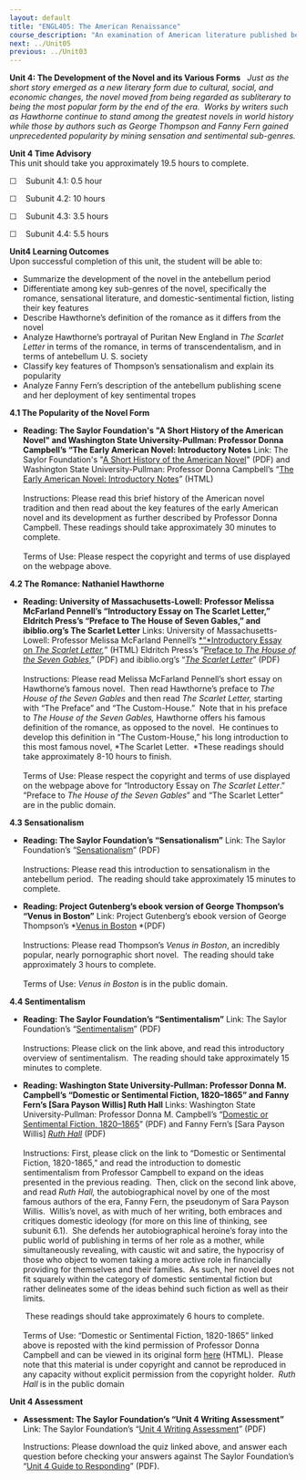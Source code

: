```yaml
---
layout: default
title: "ENGL405: The American Renaissance"
course_description: "An examination of American literature published between the 1830s and 1860s, focusing on the socio-cultural context that lead to the dramatic outburst of literary creativity in this era."
next: ../Unit05
previous: ../Unit03
---
```

**Unit 4: The Development of the Novel and its Various Forms** <span
id="4"></span> 
*Just as the short story emerged as a new literary form due to cultural,
social, and economic changes, the novel moved from being regarded as
subliterary to being the most popular form by the end of the era.  Works
by writers such as Hawthorne continue to stand among the greatest novels
in world history while those by authors such as George Thompson and
Fanny Fern gained unprecedented popularity by mining sensation and
sentimental sub-genres.*

**Unit 4 Time Advisory**  
This unit should take you approximately 19.5 hours to complete.  
  
 ☐    Subunit 4.1: 0.5 hour  
  
 ☐    Subunit 4.2: 10 hours  
  
 ☐    Subunit 4.3: 3.5 hours  
  
 ☐    Subunit 4.4: 5.5 hours

**Unit4 Learning Outcomes**  
Upon successful completion of this unit, the student will be able to:  
  
-   <span dir="LTR">Summarize the development of the novel in the
    antebellum period</span>
-   <span dir="LTR">Differentiate among key sub-genres of the novel,
    specifically the romance, sensational literature, and
    domestic-sentimental fiction, listing their key features</span>
-   <span dir="LTR">Describe Hawthorne’s definition of the romance as it
    differs from the novel</span>
-   <span dir="LTR">Analyze Hawthorne’s portrayal of Puritan New England
    in *The Scarlet Letter* in terms of the romance, in terms of
    transcendentalism, and in terms of antebellum U. S. society</span>
-   <span dir="LTR">Classify key features of Thompson’s sensationalism
    and explain its popularity</span>
-   Analyze Fanny Fern’s description of the antebellum publishing scene
    and her deployment of key sentimental tropes

**4.1 The Popularity of the Novel Form** <span id="4.1"></span> 
-   **Reading: The Saylor Foundation's "A Short History of the American
    Novel" and Washington State University-Pullman: Professor Donna
    Campbell’s “The Early American Novel: Introductory Notes**
    Link: The Saylor Foundation's "[A Short History of the American
    Novel](http://www.saylor.org/site/wp-content/uploads/2011/11/ENGL405-Subunit-4.1-A-Short-History-of-the-American-Novel-FINAL.pdf)"
    (PDF) and Washington State University-Pullman: Professor Donna
    Campbell’s “[The Early American Novel: Introductory
    Notes](http://public.wsu.edu/~campbelld/amlit/earamnov.htm)”
    (HTML)  
        
     Instructions: Please read this brief history of the American novel
    tradition and then read about the key features of the early American
    novel and its development as further described by Professor Donna
    Campbell. These readings should take approximately 30 minutes to
    complete.  
        
     Terms of Use: Please respect the copyright and terms of use
    displayed on the webpage above.

**4.2 The Romance: Nathaniel Hawthorne** <span id="4.2"></span> 
-   **Reading: University of Massachusetts-Lowell: Professor Melissa
    McFarland Pennell’s “Introductory Essay on The Scarlet Letter,”
    Eldritch Press’s “Preface to The House of Seven Gables,” and
    ibiblio.org’s The Scarlet Letter**
    Links: University of Massachusetts-Lowell: Professor Melissa
    McFarland Pennell’s [*“*Introductory Essay on *The Scarlet
    Letter*](http://www.enotes.com/american-history-literature-cc/scarlet-letter)*,*”
    (HTML) Eldritch Press’s “[Preface t*o The House of the Seven
    Gables*](http://www.saylor.org/site/wp-content/uploads/2011/11/SAYLOR-ENGL405-4.2-PREFACE.pdf),”
    (PDF) and ibiblio.org’s “[*The Scarlet
    Letter*](http://www.saylor.org/site/wp-content/uploads/2011/11/SAYLOR-ENGL405-4.2-SCARLET.pdf)”
    (PDF)  
        
     Instructions: Please read Melissa McFarland Pennell’s short essay
    on Hawthorne’s famous novel.  Then read Hawthorne’s preface to *The
    House of the Seven Gables* and then read *The Scarlet Letter,*
    starting with “The Preface” and “The Custom-House.”  Note that in
    his preface to *The House of the Seven Gables,* Hawthorne offers his
    famous definition of the romance, as opposed to the novel.  He
    continues to develop this definition in “The Custom-House,” his long
    introduction to this most famous novel, *The Scarlet Letter.  *These
    readings should take approximately 8-10 hours to finish.  
              
     Terms of Use: Please respect the copyright and terms of use
    displayed on the webpage above for “Introductory Essay on *The
    Scarlet Letter*.”  “Preface to *The House of the Seven Gables*” and
    “The Scarlet Letter” are in the public domain.

**4.3 Sensationalism** <span id="4.3"></span> 
-   **Reading: The Saylor Foundation’s “Sensationalism”**
    Link: The Saylor Foundation’s
    “[Sensationalism](http://www.saylor.org/site/wp-content/uploads/2012/04/ENGL405-4.3-Sensationalism-FINAL.pdf)”
    (PDF)  
        
     Instructions: Please read this introduction to sensationalism in
    the antebellum period.  The reading should take approximately 15
    minutes to complete.

-   **Reading: Project Gutenberg’s ebook version of George Thompson’s
    “Venus in Boston”**
    Link: Project Gutenberg’s ebook version of George Thompson’s *[Venus
    in
    Boston](http://www.saylor.org/site/wp-content/uploads/2011/11/SAYLOR-ENGL405-4.3-VENUS.pdf) *(PDF)  
        
     Instructions: Please read Thompson’s *Venus in Boston*, an
    incredibly popular, nearly pornographic short novel.  The reading
    should take approximately 3 hours to complete.  
        
     Terms of Use: *Venus in Boston* is in the public domain.

**4.4 Sentimentalism** <span id="4.4"></span> 
-   **Reading: The Saylor Foundation’s “Sentimentalism”**
    Link: The Saylor Foundation’s
    “[Sentimentalism](http://www.saylor.org/site/wp-content/uploads/2012/04/ENGL405-4.4-Sentimentalism-FINAL.pdf)”
    (PDF)  
        
     Instructions: Please click on the link above, and read this
    introductory overview of sentimentalism.  The reading should take
    approximately 15 minutes to complete.

-   **Reading: Washington State University-Pullman: Professor Donna M.
    Campbell’s “Domestic or Sentimental Fiction, 1820–1865” and Fanny
    Fern’s [Sara Payson Willis] Ruth Hall**
    Links: Washington State University-Pullman: Professor Donna M.
    Campbell’s “[Domestic or Sentimental Fiction,
    1820–1865](http://www.saylor.org/site/wp-content/uploads/2012/02/ENGL405-4.4-Domestic-or-Sentimental-Fiction-1820.pdf)”
    (PDF) and Fanny Fern’s [Sara Payson Willis] [*Ruth
    Hall*](http://www.saylor.org/site/wp-content/uploads/2011/11/SAYLOR-ENGL405-4.4-RUTHHALL.pdf)
    (PDF)  
        
     Instructions: First, please click on the link to “Domestic or
    Sentimental Fiction, 1820-1865,” and read the introduction to
    domestic sentimentalism from Professor Campbell to expand on the
    ideas presented in the previous reading.  Then, click on the second
    link above, and read *Ruth Hall,* the autobiographical novel by one
    of the most famous authors of the era, Fanny Fern, the pseudonym of
    Sara Payson Willis.  Willis’s novel, as with much of her writing,
    both embraces and critiques domestic ideology (for more on this line
    of thinking, see subunit 6.1).  She defends her autobiographical
    heroine’s foray into the public world of publishing in terms of her
    role as a mother, while simultaneously revealing, with caustic wit
    and satire, the hypocrisy of those who object to women taking a more
    active role in financially providing for themselves and their
    families.  As such, her novel does not fit squarely within the
    category of domestic sentimental fiction but rather delineates some
    of the ideas behind such fiction as well as their limits.  
      
      These readings should take approximately 6 hours to complete.  
        
     Terms of Use: “Domestic or Sentimental Fiction, 1820-1865” linked
    above is reposted with the kind permission of Professor Donna
    Campbell and can be viewed in its original form
    [here](http://public.wsu.edu/~campbelld/amlit/domestic.htm) (HTML).
     Please note that this material is under copyright and cannot be
    reproduced in any capacity without explicit permission from the
    copyright holder.  *Ruth Hall* is in the public domain

**Unit 4 Assessment** <span id="4.5"></span> 
-   **Assessment: The Saylor Foundation’s “Unit 4 Writing Assessment”**
    Link: The Saylor Foundation’s “[Unit 4 Writing
    Assessment](http://www.saylor.org/site/wp-content/uploads/2012/07/ENGL405.Unit-4.Writing-Assessment.FINAL_.pdf)”
    (PDF)  
      
     Instructions: Please download the quiz linked above, and answer
    each question before checking your answers against The Saylor
    Foundation’s “[Unit 4 Guide to
    Responding](http://www.saylor.org/site/wp-content/uploads/2012/07/ENGL405.Unit-4.GuidetoRespondingASSESSMENT.FINAL_.pdf)”
    (PDF).



